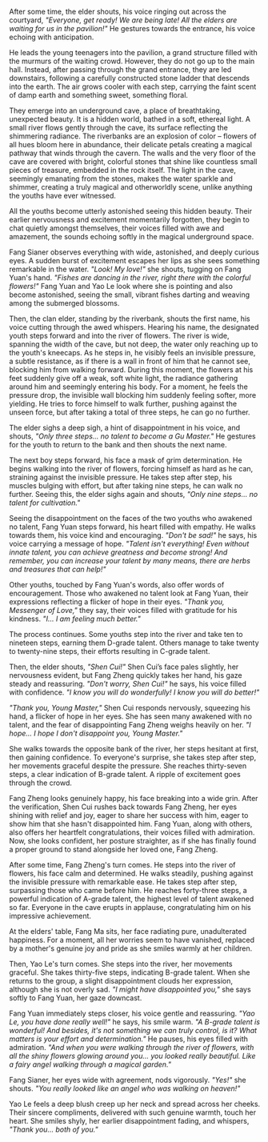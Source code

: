 After some time, the elder shouts, his voice ringing out across the courtyard, _"Everyone, get ready! We are being late! All the elders are waiting for us in the pavilion!"_ He gestures towards the entrance, his voice echoing with anticipation.

He leads the young teenagers into the pavilion, a grand structure filled with the murmurs of the waiting crowd. However, they do not go up to the main hall. Instead, after passing through the grand entrance, they are led downstairs, following a carefully constructed stone ladder that descends into the earth. The air grows cooler with each step, carrying the faint scent of damp earth and something sweet, something floral.

They emerge into an underground cave, a place of breathtaking, unexpected beauty. It is a hidden world, bathed in a soft, ethereal light. A small river flows gently through the cave, its surface reflecting the shimmering radiance. The riverbanks are an explosion of color – flowers of all hues bloom here in abundance, their delicate petals creating a magical pathway that winds through the cavern. The walls and the very floor of the cave are covered with bright, colorful stones that shine like countless small pieces of treasure, embedded in the rock itself. The light in the cave, seemingly emanating from the stones, makes the water sparkle and shimmer, creating a truly magical and otherworldly scene, unlike anything the youths have ever witnessed.

All the youths become utterly astonished seeing this hidden beauty. Their earlier nervousness and excitement momentarily forgotten, they begin to chat quietly amongst themselves, their voices filled with awe and amazement, the sounds echoing softly in the magical underground space.

Fang Sianer observes everything with wide, astonished, and deeply curious eyes. A sudden burst of excitement escapes her lips as she sees something remarkable in the water. _"Look! My love!"_ she shouts, tugging on Fang Yuan's hand. _"Fishes are dancing in the river, right there with the colorful flowers!"_ Fang Yuan and Yao Le look where she is pointing and also become astonished, seeing the small, vibrant fishes darting and weaving among the submerged blossoms.

Then, the clan elder, standing by the riverbank, shouts the first name, his voice cutting through the awed whispers. Hearing his name, the designated youth steps forward and into the river of flowers. The river is wide, spanning the width of the cave, but not deep, the water only reaching up to the youth's kneecaps. As he steps in, he visibly feels an invisible pressure, a subtle resistance, as if there is a wall in front of him that he cannot see, blocking him from walking forward. During this moment, the flowers at his feet suddenly give off a weak, soft white light, the radiance gathering around him and seemingly entering his body. For a moment, he feels the pressure drop, the invisible wall blocking him suddenly feeling softer, more yielding. He tries to force himself to walk further, pushing against the unseen force, but after taking a total of three steps, he can go no further.

The elder sighs a deep sigh, a hint of disappointment in his voice, and shouts, _"Only three steps… no talent to become a Gu Master."_ He gestures for the youth to return to the bank and then shouts the next name.

The next boy steps forward, his face a mask of grim determination. He begins walking into the river of flowers, forcing himself as hard as he can, straining against the invisible pressure. He takes step after step, his muscles bulging with effort, but after taking nine steps, he can walk no further. Seeing this, the elder sighs again and shouts, _"Only nine steps… no talent for cultivation."_

Seeing the disappointment on the faces of the two youths who awakened no talent, Fang Yuan steps forward, his heart filled with empathy. He walks towards them, his voice kind and encouraging. _"Don't be sad!"_ he says, his voice carrying a message of hope. _"Talent isn't everything! Even without innate talent, you can achieve greatness and become strong! And remember, you can increase your talent by many means, there are herbs and treasures that can help!"_

Other youths, touched by Fang Yuan's words, also offer words of encouragement. Those who awakened no talent look at Fang Yuan, their expressions reflecting a flicker of hope in their eyes. _"Thank you, Messenger of Love,"_ they say, their voices filled with gratitude for his kindness. _"I… I am feeling much better."_

The process continues. Some youths step into the river and take ten to nineteen steps, earning them D-grade talent. Others manage to take twenty to twenty-nine steps, their efforts resulting in C-grade talent.

Then, the elder shouts, _"Shen Cui!"_ Shen Cui’s face pales slightly, her nervousness evident, but Fang Zheng quickly takes her hand, his gaze steady and reassuring. _"Don't worry, Shen Cui!"_ he says, his voice filled with confidence. _"I know you will do wonderfully! I know you will do better!"_

_"Thank you, Young Master,"_ Shen Cui responds nervously, squeezing his hand, a flicker of hope in her eyes. She has seen many awakened with no talent, and the fear of disappointing Fang Zheng weighs heavily on her. _"I hope… I hope I don't disappoint you, Young Master."_

She walks towards the opposite bank of the river, her steps hesitant at first, then gaining confidence. To everyone's surprise, she takes step after step, her movements graceful despite the pressure. She reaches thirty-seven steps, a clear indication of B-grade talent. A ripple of excitement goes through the crowd.

Fang Zheng looks genuinely happy, his face breaking into a wide grin. After the verification, Shen Cui rushes back towards Fang Zheng, her eyes shining with relief and joy, eager to share her success with him, eager to show him that she hasn't disappointed him. Fang Yuan, along with others, also offers her heartfelt congratulations, their voices filled with admiration. Now, she looks confident, her posture straighter, as if she has finally found a proper ground to stand alongside her loved one, Fang Zheng.

After some time, Fang Zheng's turn comes. He steps into the river of flowers, his face calm and determined. He walks steadily, pushing against the invisible pressure with remarkable ease. He takes step after step, surpassing those who came before him. He reaches forty-three steps, a powerful indication of A-grade talent, the highest level of talent awakened so far. Everyone in the cave erupts in applause, congratulating him on his impressive achievement.

At the elders' table, Fang Ma sits, her face radiating pure, unadulterated happiness. For a moment, all her worries seem to have vanished, replaced by a mother's genuine joy and pride as she smiles warmly at her children.

Then, Yao Le's turn comes. She steps into the river, her movements graceful. She takes thirty-five steps, indicating B-grade talent. When she returns to the group, a slight disappointment clouds her expression, although she is not overly sad. _"I might have disappointed you,"_ she says softly to Fang Yuan, her gaze downcast.

Fang Yuan immediately steps closer, his voice gentle and reassuring. _"Yao Le, you have done really well!"_ he says, his smile warm. _"A B-grade talent is wonderful! And besides, it's not something we can truly control, is it? What matters is your effort and determination."_ He pauses, his eyes filled with admiration. _"And when you were walking through the river of flowers, with all the shiny flowers glowing around you… you looked really beautiful. Like a fairy angel walking through a magical garden."_

Fang Sianer, her eyes wide with agreement, nods vigorously. _"Yes!"_ she shouts. _"You really looked like an angel who was walking on heaven!"_

Yao Le feels a deep blush creep up her neck and spread across her cheeks. Their sincere compliments, delivered with such genuine warmth, touch her heart. She smiles shyly, her earlier disappointment fading, and whispers, _"Thank you… both of you."_